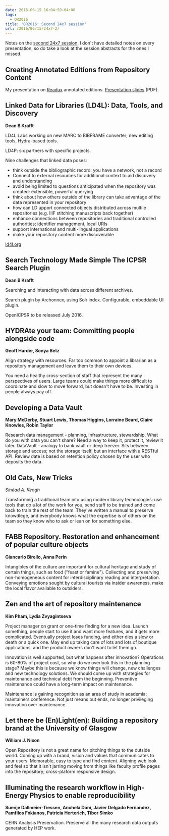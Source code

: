 ```yaml
---
date: 2016-06-15 16:04:59-04:00
tags:
  - OR2016
title: 'OR2016: Second 24x7 session'
url: /2016/06/15/24x7-2/
---
```



Notes on the [second 24x7 session](https://www.conftool.com/or2016/index.php?page=browseSessions&form_session=117).
I don't have detailed notes on every presentation, so do take a look at the session abstracts for the ones I missed.

## Creating Annotated Editions from Repository Content

My presentation on [Readux](http://readux.library.emory.edu) annotated editions.  [Presentation slides](http://rlskoeser.github.io/presentations/2016/OR-readux-annotated-editions.pdf) (PDF).

## Linked Data for Libraries (LD4L): Data, Tools, and Discovery

**Dean B Krafft**

LD4L Labs working on new MARC to BIBFRAME converter; new editing tools, Hydra-based tools.

LD4P: six partners with specific projects.

Nine challenges that linked data poses:

 - think outside the bibliographic record: you have a network, not a record
 - Connect to external resources for additional context to aid discovery and understanding
 - avoid being limited to questions anticipated when the repository was created: extensible, powerful querying
 - think about how others outside of the library can take advantage of the data represented in your repository
 - how can LD upport connected objects distributed across multile repositories (e.g. IIIF stitching manuscripts back together)
 - enhance connections between repositories and traditional controlled authorities; identifier management, local URIs
 - support international and multi-lingual applications
 - make your repository content more discoverable

[ld4l.org](http://ld4l.org)

## Search Technology Made Simple The ICPSR Search Plugin

**Dean B Krafft**

Searching and interacting with data across different archives.

Search plugin by Archonnex, using Solr index.  Configurable, embeddable UI plugin.

OpenICPSR to be released July 2016.

## HYDRAte your team: Committing people alongside code

**Geoff Harder, Sonya Betz**

Align strategy with resources.  Far too common to appoint a librarian as a repository management and leave them to their own devices.

You need a healthy cross-section of staff that represent the many perspectives of users. Large teams could make things more difficult to coordinate and slow to move forward, but doesn't have to be.  Investing in people always pay off.

## Developing a Data Vault

**Mary McDerby, Stuart Lewis, Thomas Higgins, Lorraine Beard, Claire Knowles, Robin Taylor**

Research data management - planning, infrastructure, stewardship.  What do you with data you can't share?  Need a way to keep it, protect it, review it later.  DataVault - analogy to bank vault or deep freezer.  Sits between storage and access; not the storage itself, but an interface with a RESTful API.  Review date is based on retention policy chosen by the user who deposits the data.

## Old Cats, New Tricks

*Sinéad A. Keogh*

Transforming a traditional team into using modern library technologies: use tools that do a lot of the work for you, send staff to be trained and come back to train the rest of the team.  They've written a manual to preserve knowdlege, and everybody knows what the expertise is of others on the team so they know who to ask or lean on for something else.

## FABB Repository. Restoration and enhancement of popular culture objects

**Giancarlo Birello, Anna Perin**

Intangibles of the culture are important for cultural heritage and study of certain things, such as food ("feast or famine").  Collecting and preserving non-homogeneous content for interdisciplinary reading and interpretation.  Conveying emotions sought by cultural tourists via insider awareness, make the local flavor available to outsiders.

## Zen and the art of repository maintenance

**Kim Pham, Lydia Zvyagintseva**

Project manager on grant or one-time finding for a new idea.  Launch something, people start to use it and want more features, and it gets more complicated.  Eventually project loses funding, and either dies a slow or death or a quick one.  May end up taking care of lots and lots of boutique applications, and the product owners don't want to let them go.

Innovation is well supported, but what happens after innovation?  Operations is 60-80% of project cost, so why do we overlook this in the planning stage?  Maybe this is because we know things will change, new challenges and new technology solutions.  We should come up with strategies for maintenance and technical debt from the beginning.  Preventive maintenance could have a long-term impact on maintenance.

Maintenance is gaining recognition as an area of study in academia; maintainers conference.  Not just means but ends, no longer privileging innovation over maintenance.

## Let there be (En)Light(en): Building a repository brand at the University of Glasgow

**William J. Nixon**

Open Repository is not a great name for pitching things to the outside world.  Coming up with a brand, vision and values that communicates to your users.  Memorable, easy to type and find content.  Aligning web look and feel so that it isn't jarring moving from things like faculty profile pages into the repository; cross-plaform responsive design.

## Illuminating the research workflow in High-Energy Physics to enable reproducibility

**Suenje Dallmeier-Tiessen, Anxhela Dani, Javier Delgado Fernandez, Pamfilos Fokianos, Patricia Herterich, Tibor Simko**

CERN Analysis Preservation.  Preserve all the many research data outputs generated by HEP work.